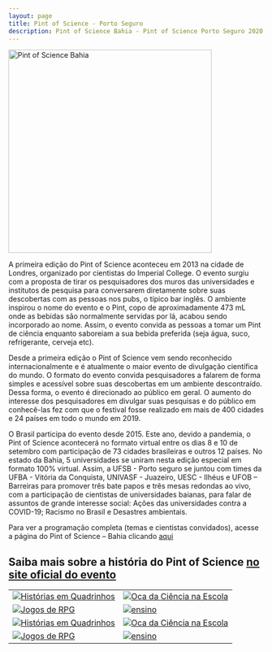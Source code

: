 ```yaml
---
layout: page
title: Pint of Science - Porto Seguro
description: Pint of Science Bahia - Pint of Science Porto Seguro 2020 coordenador professor doutor Francisco de Assis Nascimento Junior
---
```


<tr>
  <td class="left">
    <a href="https://itxesco.github.io/pages/pint.md"><img src="https://itxesco.github.io/assets/figuras/pintbahia.jpeg"  width="400" height="400" alt="Pint of Science Bahia" title="card de divulgação do Pint of Science BAHIA"/>
    </a>
  </td>

A primeira edição do Pint of Science aconteceu em 2013 na cidade de Londres, organizado por cientistas do Imperial College. O evento surgiu com a proposta de tirar os pesquisadores dos muros das universidades e institutos de pesquisa para conversarem diretamente sobre suas descobertas com as pessoas nos pubs, o típico bar inglês. O ambiente inspirou o nome do evento e o Pint, copo de aproximadamente 473 mL onde as bebidas são normalmente servidas por lá, acabou sendo incorporado ao nome. Assim, o evento convida as pessoas a tomar um Pint de ciência enquanto saboreiam a sua bebida preferida (seja água, suco, refrigerante, cerveja etc).

Desde a primeira edição o Pint of Science vem sendo reconhecido internacionalmente e é atualmente o maior evento de divulgação científica do mundo. O formato do evento convida pesquisadores a falarem de forma simples e acessível sobre suas descobertas em um ambiente descontraído. Dessa forma, o evento é direcionado ao público em geral. O aumento do interesse dos pesquisadores em divulgar suas pesquisas e do público em conhecê-las fez com que o festival fosse realizado em mais de 400 cidades e 24 países em todo o mundo em 2019.

O Brasil participa do evento desde 2015. Este ano, devido a pandemia, o Pint of Science acontecerá no formato virtual entre os dias 8 e 10 de setembro com participação de 73 cidades brasileiras e outros 12 países. No estado da Bahia, 5 universidades se uniram nesta edição especial em formato 100% virtual. Assim, a  UFSB - Porto seguro se juntou com times da UFBA - Vitória da Conquista, UNIVASF - Juazeiro, UESC - Ilhéus e UFOB – Barreiras para promover três bate papos e três mesas redondas ao vivo, com a participação de cientistas de universidades baianas, para falar de assuntos de grande interesse social: Ações das universidades contra a COVID-19; Racismo no Brasil e Desastres ambientais.

Para ver a programação completa (temas e cientistas convidados), acesse a página do Pint of Science – Bahia clicando [aqui](https://pintofscience.com.br/events/porto-seguro)

Saiba mais sobre a história do Pint of Science [no site oficial do evento](https://pintofscience.com.br/historia/)
---



<table class="wide">
<tr>
  <td class="left">
    <a href="https://itxesco.github.io/pages/hq.html">
        <img src="https://itxesco.github.io/assets/figuras/pintbahia.jpeg" alt="Histórias em Quadrinhos" title="divulgação do Pint of Science BAHIA"/>
    </a>
  </td>
  <td class="right">
    <a href="https://itxesco.github.io/pages/oca.html">
        <img src="https://itxesco.github.io/assets/figuras/pint_0809_pre.jpeg" alt="Oca da Ciência na Escola" title="pré-evento do primeiro dia"/>
    </a>
  </td>
</tr>
<tr>
  <td class="left">
    <a href="https://itxesco.github.io/pages/rpg.html">
        <img src="https://itxesco.github.io/assets/figuras/pint_0909_pre.jpeg" alt="Jogos de RPG" title="pré-evento do segundo dia"/>
    </a>
  </td>
  <td class="right">
    <a href="https://itxesco.github.io/pages/ensino.html">
        <img src="https://itxesco.github.io/assets/figuras/pint_1009_pre.jpeg" alt="ensino" title="pré-evento do terceiro dia"/>
    </a>
  </td> 
  <tr>
  <td class="left">
    <a href="https://itxesco.github.io/pages/hq.html">
        <img src="https://itxesco.github.io/assets/figuras/pint_0809_principal.jpeg" alt="Histórias em Quadrinhos" title="mesa principal - primeiro dia"/>
    </a>
  </td>
  <td class="right">
    <a href="https://itxesco.github.io/pages/oca.html">
        <img src="https://itxesco.github.io/assets/figuras/pint_0909_principal.jpeg" alt="Oca da Ciência na Escola" title="mesa principal - segundo dia"/>
    </a>
  </td>
</tr>
<tr>
  <td class="left">
    <a href="https://itxesco.github.io/pages/rpg.html">
        <img src="https://itxesco.github.io/assets/figuras/pint_1009_principal.jpeg" alt="Jogos de RPG" title="mesa principal - terceiro dia"/>
    </a>
  </td>
  <td class="right">
    <a href="https://itxesco.github.io/pages/ensino.html">
        <img src="https://itxesco.github.io/assets/figuras/rankingtop5.jpeg" alt="ensino" title="vídeos mais assistidos no Pint of Science Brasil - ficamos em 5 lugar"/>
    </a>
  </td>
  
  
</tr>
</table>



